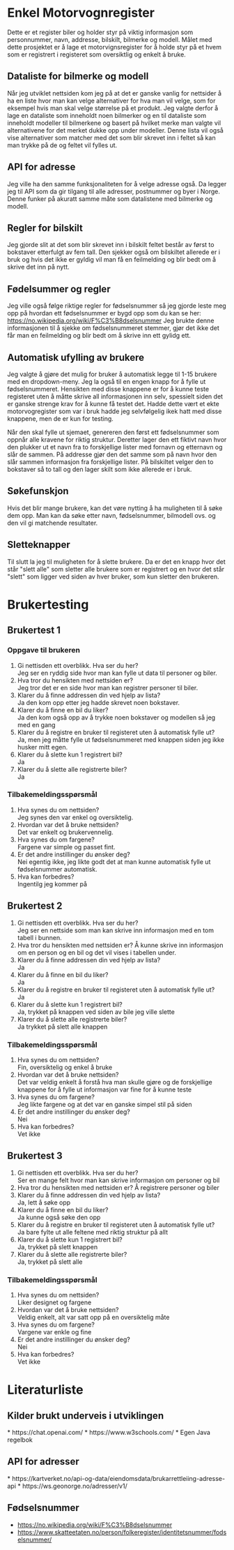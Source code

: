 <h1>Enkel Motorvognregister</h1>
Dette er et register biler og holder styr på viktig informasjon som personnummer, navn, addresse, bilskilt, bilmerke og modell. Målet med dette prosjektet er å lage et motorvignsregister for å holde styr på et hvem som er registrert i registeret som oversiktlig og enkelt å bruke.

<h2>Dataliste for bilmerke og modell</h2>
Når jeg utviklet nettsiden kom jeg på at det er ganske vanlig for nettsider å ha en liste hvor man kan velge alternativer for hva man vil velge, som for eksempel hvis man skal velge størrelse på et produkt. Jeg valgte derfor å lage en dataliste som inneholdt noen bilmerker og en til dataliste som inneholdt modeller til bilmerkene og basert på hvilket merke man valgte vil alternativene for det merket dukke opp under modeller. Denne lista vil også vise alternativer som matcher med det som blir skrevet inn i feltet så kan man trykke på de og feltet vil fylles ut.

<h2>API for adresse</h2>
Jeg ville ha den samme funksjonaliteten for å velge adresse også. Da legger jeg til API som da gir tilgang til alle adresser, postnummer og byer i Norge. Denne funker på akuratt samme måte som datalistene med bilmerke og modell.

<h2>Regler for bilskilt</h2>

Jeg gjorde slit at det som blir skrevet inn i bilskilt feltet består av først to bokstaver etterfulgt av fem tall. Den sjekker også om bilskiltet allerede er i bruk og hvis det ikke er gyldig vil man få en feilmelding og blir bedt om å skrive det inn på nytt. 

<h2>Fødelsummer og regler</h2>

Jeg ville også følge riktige regler for fødselsnummer så jeg gjorde leste meg opp på hvordan ett fødselsnummer er bygd opp som du kan se her: https://no.wikipedia.org/wiki/F%C3%B8dselsnummer 
Jeg brukte denne informasjonen til å sjekke om fødselsnummeret stemmer, gjør det ikke det får man en feilmelding og blir bedt om å skrive inn ett gylidg ett.

<h2>Automatisk ufylling av brukere</h2>

Jeg valgte å gjøre det mulig for bruker å automatisk legge til 1-15 brukere med en dropdown-meny. Jeg la også til en engen knapp for å fylle ut fødselsnummeret. Hensikten med disse knappene er for å kunne teste registeret uten å måtte skrive all informasjonen inn selv, spessielt siden det er ganske strenge krav for å kunne få testet det. Hadde dette vært et ekte motorvogregister som var i bruk hadde jeg selvfølgelig ikek hatt med disse knappene, men de er kun for testing.

Når den skal fylle ut sjemaet, genereren den først ett fødselsnummer som oppnår alle kravene for riktig struktur. Deretter lager den ett fiktivt navn hvor den plukker ut et navn fra to forskjellige lister med fornavn og etternavn og slår de sammen. På addresse gjør den det samme som på navn hvor den slår sammen informasjon fra forskjellige lister. På bilskiltet velger den to bokstaver så to tall og den lager skilt som ikke allerede er i bruk. 

<h2>Søkefunskjon</h2>

Hvis det blir mange brukere, kan det vøre nytting å ha muligheten til å søke dem opp. Man kan da søke etter navn, fødselsnummer, bilmodell ovs. og den vil gi matchende resultater.

<h2>Sletteknapper</h2>

Til slutt la jeg til muligheten for å slette brukere. Da er det en knapp hvor det står "slett alle" som sletter alle brukere som er registrert og en hvor det står "slett" som ligger ved siden av hver bruker, som kun sletter den brukeren.

<h1>Brukertesting</h1>

<h2>Brukertest 1</h2>

<h3>Oppgave til brukeren</h3>

1. Gi nettisden ett overblikk. Hva ser du her? <br>
   Jeg ser en ryddig side hvor man kan fylle ut data til personer og biler.
2. Hva tror du hensikten med nettsiden er? <br>
   Jeg tror det er en side hvor man kan registrer personer til biler. 
3. Klarer du å finne addressen din ved hjelp av lista? <br>
   Ja den kom opp etter jeg hadde skrevet noen bokstaver. 
4. Klarer du å finne en bil du liker? <br>
   Ja den kom også opp av å trykke noen bokstaver og modellen så jeg med en gang 
5. Klarer du å registre en bruker til registeret uten å automatisk fylle ut? <br>
   Ja, men jeg måtte fylle ut fødselsnummeret med knappen siden jeg ikke husker mitt egen. 
6. Klarer du å slette kun 1 registrert bil? <br>
   Ja 
7. Klarer du å slette alle registrerte biler? <br>
   Ja 
   
<h3>Tilbakemeldingsspørsmål</h3>

1. Hva synes du om nettsiden? <br>
   Jeg synes den var enkel og oversiktelig.
2. Hvordan var det å bruke nettsiden? <br>
   Det var enkelt og brukervennelig.
3. Hva synes du om fargene? <br>
   Fargene var simple og passet fint.
4. Er det andre instillinger du ønsker deg? <br>
   Nei egentig ikke, jeg likte godt det at man kunne automatisk fylle ut fødselsnummer automatisk.
5. Hva kan forbedres? <br>
   Ingentilg jeg kommer på

<h2>Brukertest 2</h2>

1. Gi nettisden ett overblikk. Hva ser du her? <br>
   Jeg ser en nettside som man kan skrive inn informasjon med en tom tabell i bunnen.
2. Hva tror du hensikten med nettsiden er?
   Å kunne skrive inn informasjon om en person og en bil og det vil vises i tabellen under.
3. Klarer du å finne addressen din ved hjelp av lista? <br>
   Ja
4. Klarer du å finne en bil du liker? <br>
   Ja
5. Klarer du å registre en bruker til registeret uten å automatisk fylle ut? <br>
   Ja
6. Klarer du å slette kun 1 registrert bil? <br>
   Ja, trykket på knappen ved siden av bile jeg ville slette
7. Klarer du å slette alle registrerte biler? <br>
   Ja trykket på slett alle knappen

<h3>Tilbakemeldingsspørsmål</h3>

1. Hva synes du om nettsiden? <br>
   Fin, oversiktelig og enkel å bruke
2. Hvordan var det å bruke nettsiden? <br>
   Det var veldig enkelt å forstå hva man skulle gjøre og de forskjellige knappene for å fylle ut informasjon var fine for å kunne teste
3. Hva synes du om fargene? <br>
   Jeg likte fargene og at det var en ganske simpel stil på siden
4. Er det andre instillinger du ønsker deg? <br>
   Nei
5. Hva kan forbedres? <br>
   Vet ikke

<h2>Brukertest 3</h2>

1. Gi nettisden ett overblikk. Hva ser du her? <br>
   Ser en mange felt hvor man kan skrive informasjon om personer og bil
2. Hva tror du hensikten med nettsiden er?
   Å registrere personer og biler
3. Klarer du å finne addressen din ved hjelp av lista? <br>
   Ja, lett å søke opp
4. Klarer du å finne en bil du liker? <br>
   Ja kunne også søke den opp
5. Klarer du å registre en bruker til registeret uten å automatisk fylle ut? <br>
   Ja bare fylte ut alle feltene med riktig struktur på allt
6. Klarer du å slette kun 1 registrert bil? <br>
   Ja, trykket på slett knappen
7. Klarer du å slette alle registrerte biler? <br>
   Ja, trykket på slett alle

<h3>Tilbakemeldingsspørsmål</h3>

1. Hva synes du om nettsiden? <br>
   Liker designet og fargene
2. Hvordan var det å bruke nettsiden? <br>
   Veldig enkelt, alt var satt opp på en oversiktelig måte
3. Hva synes du om fargene? <br>
   Vargene var enkle og fine
4. Er det andre instillinger du ønsker deg? <br>
   Nei
5. Hva kan forbedres? <br>
   Vet ikke

<h1>Literaturliste</h1>

<h2>Kilder brukt underveis i utviklingen</h2>
* https://chat.openai.com/
* https://www.w3schools.com/
* Egen Java regelbok

<h2>API for adresser</h2>
* https://kartverket.no/api-og-data/eiendomsdata/brukarrettleiing-adresse-api
* https://ws.geonorge.no/adresser/v1/

<h2>Fødselsnummer</h2>

* https://no.wikipedia.org/wiki/F%C3%B8dselsnummer
* https://www.skatteetaten.no/person/folkeregister/identitetsnummer/fodselsnummer/
